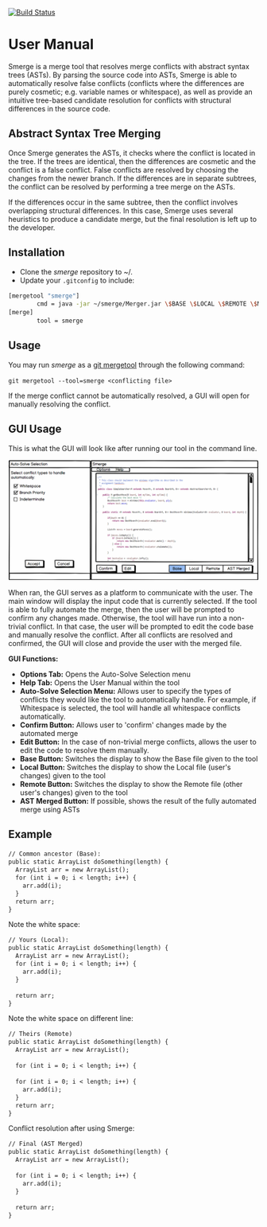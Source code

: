 [![Build Status](https://travis-ci.org/alvawei/smerge.svg?branch=master)](https://travis-ci.org/alvawei/smerge)
# User Manual
Smerge is a merge tool that resolves merge conflicts with abstract syntax trees (ASTs). By parsing the source code into ASTs, Smerge is able to automatically resolve false conflicts (conflicts where the differences are purely cosmetic; e.g. variable names or whitespace), as well as provide an intuitive tree-based candidate resolution for conflicts with structural differences in the source code.

## Abstract Syntax Tree Merging
Once Smerge generates the ASTs, it checks where the conflict is located in the tree. If the trees are identical, then the differences are cosmetic and the conflict is a false conflict. False conflicts are resolved by choosing the changes from the newer branch. If the differences are in separate subtrees, the conflict can be resolved by performing a tree merge on the ASTs.

If the differences occur in the same subtree, then the conflict involves overlapping structural differences. In this case, Smerge uses several heuristics to produce a candidate merge, but the final resolution is left up to the developer.

## Installation
* Clone the *smerge* repository to ~/.
* Update your `.gitconfig` to include: 
```bash
[mergetool "smerge"]
        cmd = java -jar ~/smerge/Merger.jar \$BASE \$LOCAL \$REMOTE \$MERGED
[merge]
        tool = smerge
```

## Usage
You may run *smerge* as a [git mergetool](https://git-scm.com/docs/git-mergetool) through the following command:

`git mergetool --tool=smerge <conflicting file>`

If the merge conflict cannot be automatically resolved, a GUI will open for manually resolving the conflict.

## GUI Usage
This is what the GUI will look like after running our tool in the command line.

![alt text](SmergeGUI.png)

When ran, the GUI serves as a platform to communicate with the user. The main window will display the input code that is currently selected. If the tool is able to fully automate the merge, then the user will be prompted to confirm any changes made. Otherwise, the tool will have run into a non-trivial conflict. In that case, the user will be prompted to edit the code base and manually resolve the conflict. After all conflicts are resolved and confirmed, the GUI will close and provide the user with the merged file.

**GUI Functions:**
* **Options Tab:** Opens the Auto-Solve Selection menu
* **Help Tab:** Opens the User Manual within the tool
* **Auto-Solve Selection Menu:** Allows user to specify the types of conflicts they would like the tool to automatically handle. For example, if Whitespace is selected, the tool will handle all whitespace conflicts automatically.
* **Confirm Button:** Allows user to 'confirm' changes made by the automated merge
* **Edit Button:** In the case of non-trivial merge conflicts, allows the user to edit the code to resolve them manually.
* **Base Button:** Switches the display to show the Base file given to the tool
* **Local Button:** Switches the display to show the Local file (user's changes) given to the tool
* **Remote Button:** Switches the display to show the Remote file (other user's changes) given to the tool
* **AST Merged Button:** If possible, shows the result of the fully automated merge using ASTs

## Example
```
// Common ancestor (Base):
public static ArrayList doSomething(length) {
  ArrayList arr = new ArrayList();
  for (int i = 0; i < length; i++) {
    arr.add(i);
  }
  return arr;
}
```

Note the white space:
```
// Yours (Local):
public static ArrayList doSomething(length) {
  ArrayList arr = new ArrayList();
  for (int i = 0; i < length; i++) {
    arr.add(i);
  }

  return arr;
}
```

Note the white space on different line:
```
// Theirs (Remote)
public static ArrayList doSomething(length) {
  ArrayList arr = new ArrayList();
  
  for (int i = 0; i < length; i++) {
  
  for (int i = 0; i < length; i++) {
    arr.add(i);
  }
  return arr;
}
```

Conflict resolution after using Smerge:
```
// Final (AST Merged)
public static ArrayList doSomething(length) {
  ArrayList arr = new ArrayList();
  
  for (int i = 0; i < length; i++) {
    arr.add(i);
  }
  
  return arr;
}
